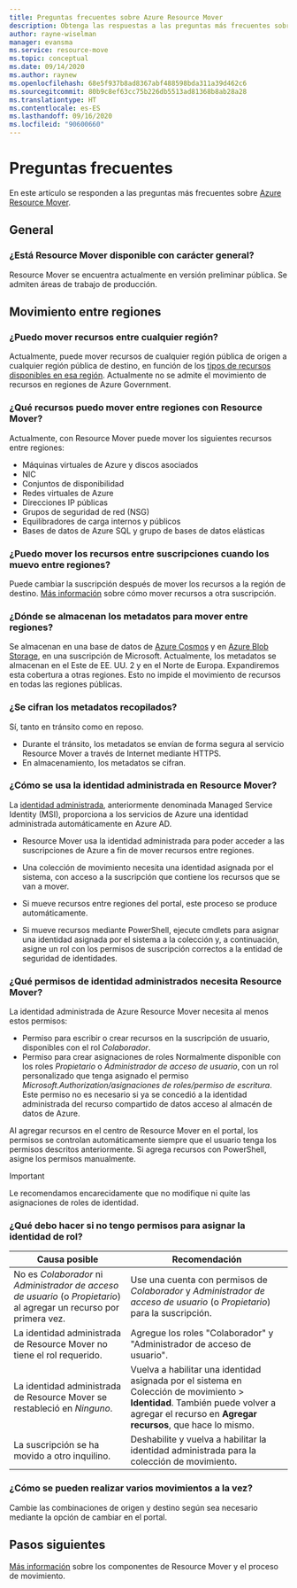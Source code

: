 ```yaml
---
title: Preguntas frecuentes sobre Azure Resource Mover
description: Obtenga las respuestas a las preguntas más frecuentes sobre Azure Resource Mover.
author: rayne-wiselman
manager: evansma
ms.service: resource-move
ms.topic: conceptual
ms.date: 09/14/2020
ms.author: raynew
ms.openlocfilehash: 68e5f937b8ad8367abf488598bda311a39d462c6
ms.sourcegitcommit: 80b9c8ef63cc75b226db5513ad81368b8ab28a28
ms.translationtype: HT
ms.contentlocale: es-ES
ms.lasthandoff: 09/16/2020
ms.locfileid: "90600660"
---
```

# <a name="common-questions"></a>Preguntas frecuentes

En este artículo se responden a las preguntas más frecuentes sobre [Azure Resource Mover](overview.md).

## <a name="general"></a>General

### <a name="is-resource-mover-generally-available"></a>¿Está Resource Mover disponible con carácter general?

Resource Mover se encuentra actualmente en versión preliminar pública. Se admiten áreas de trabajo de producción.



## <a name="moving-across-regions"></a>Movimiento entre regiones

### <a name="can-i-move-resources-across-any-regions"></a>¿Puedo mover recursos entre cualquier región?

Actualmente, puede mover recursos de cualquier región pública de origen a cualquier región pública de destino, en función de los [tipos de recursos disponibles en esa región](https://azure.microsoft.com/global-infrastructure/services/). Actualmente no se admite el movimiento de recursos en regiones de Azure Government.

### <a name="what-resources-can-i-move-across-regions-using-resource-mover"></a>¿Qué recursos puedo mover entre regiones con Resource Mover?

Actualmente, con Resource Mover puede mover los siguientes recursos entre regiones:

- Máquinas virtuales de Azure y discos asociados
- NIC
- Conjuntos de disponibilidad 
- Redes virtuales de Azure 
- Direcciones IP públicas
- Grupos de seguridad de red (NSG)
- Equilibradores de carga internos y públicos 
- Bases de datos de Azure SQL y grupo de bases de datos elásticas


### <a name="can-i-move-resources-across-subscriptions-when-i-move-them-across-regions"></a>¿Puedo mover los recursos entre suscripciones cuando los muevo entre regiones?

Puede cambiar la suscripción después de mover los recursos a la región de destino. [Más información](../azure-resource-manager/management/move-resource-group-and-subscription.md) sobre cómo mover recursos a otra suscripción. 

### <a name="where-is-the-metadata-for-moving-across-regions-stored"></a>¿Dónde se almacenan los metadatos para mover entre regiones?

Se almacenan en una base de datos de [Azure Cosmos](../cosmos-db/database-encryption-at-rest.md) y en [Azure Blob Storage](../storage/common/storage-service-encryption.md), en una suscripción de Microsoft. Actualmente, los metadatos se almacenan en el Este de EE. UU. 2 y en el Norte de Europa. Expandiremos esta cobertura a otras regiones. Esto no impide el movimiento de recursos en todas las regiones públicas.

### <a name="is-the-collected-metadata-encrypted"></a>¿Se cifran los metadatos recopilados?

Sí, tanto en tránsito como en reposo.
- Durante el tránsito, los metadatos se envían de forma segura al servicio Resource Mover a través de Internet mediante HTTPS.
- En almacenamiento, los metadatos se cifran.

### <a name="how-is-managed-identity-used-in-resource-mover"></a>¿Cómo se usa la identidad administrada en Resource Mover?

La [identidad administrada](../active-directory/managed-identities-azure-resources/overview.md), anteriormente denominada Managed Service Identity (MSI), proporciona a los servicios de Azure una identidad administrada automáticamente en Azure AD.
- Resource Mover usa la identidad administrada para poder acceder a las suscripciones de Azure a fin de mover recursos entre regiones.
- Una colección de movimiento necesita una identidad asignada por el sistema, con acceso a la suscripción que contiene los recursos que se van a mover.

- Si mueve recursos entre regiones del portal, este proceso se produce automáticamente.
- Si mueve recursos mediante PowerShell, ejecute cmdlets para asignar una identidad asignada por el sistema a la colección y, a continuación, asigne un rol con los permisos de suscripción correctos a la entidad de seguridad de identidades. 

### <a name="what-managed-identity-permissions-does-resource-mover-need"></a>¿Qué permisos de identidad administrados necesita Resource Mover?

La identidad administrada de Azure Resource Mover necesita al menos estos permisos: 

- Permiso para escribir o crear recursos en la suscripción de usuario, disponibles con el rol *Colaborador*. 
- Permiso para crear asignaciones de roles Normalmente disponible con los roles *Propietario* o *Administrador de acceso de usuario*, con un rol personalizado que tenga asignado el permiso *Microsoft.Authorization/asignaciones de roles/permiso de escritura*. Este permiso no es necesario si ya se concedió a la identidad administrada del recurso compartido de datos acceso al almacén de datos de Azure. 
 
Al agregar recursos en el centro de Resource Mover en el portal, los permisos se controlan automáticamente siempre que el usuario tenga los permisos descritos anteriormente. Si agrega recursos con PowerShell, asigne los permisos manualmente.

> [!IMPORTANT]
> Le recomendamos encarecidamente que no modifique ni quite las asignaciones de roles de identidad. 

### <a name="what-should-i-do-if-i-dont-have-permissions-to-assign-role-identity"></a>¿Qué debo hacer si no tengo permisos para asignar la identidad de rol?

**Causa posible** | **Recomendación**
--- | ---
No es *Colaborador* ni *Administrador de acceso de usuario* (o *Propietario*) al agregar un recurso por primera vez. | Use una cuenta con permisos de *Colaborador* y *Administrador de acceso de usuario* (o *Propietario*) para la suscripción.
La identidad administrada de Resource Mover no tiene el rol requerido. | Agregue los roles "Colaborador" y "Administrador de acceso de usuario".
La identidad administrada de Resource Mover se restableció en *Ninguno*. | Vuelva a habilitar una identidad asignada por el sistema en Colección de movimiento > **Identidad**. También puede volver a agregar el recurso en **Agregar recursos**, que hace lo mismo.  
La suscripción se ha movido a otro inquilino. | Deshabilite y vuelva a habilitar la identidad administrada para la colección de movimiento.

### <a name="how-can-i-do-multiple-moves-together"></a>¿Cómo se pueden realizar varios movimientos a la vez?

Cambie las combinaciones de origen y destino según sea necesario mediante la opción de cambiar en el portal.

## <a name="next-steps"></a>Pasos siguientes

[Más información](about-move-process.md) sobre los componentes de Resource Mover y el proceso de movimiento.
